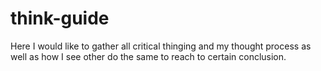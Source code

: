 # think-guide

Here I would like to gather all critical thinging and my thought process as well as how I see other do the same to reach to certain conclusion.
